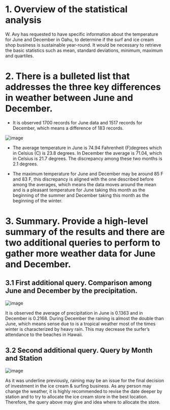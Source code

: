 # 1.	Overview of the statistical analysis

W. Avy has requested to have specific information about the temperature for June and December in Oahu, to determine if the surf and ice cream shop business is sustainable year-round. It would be necessary to retrieve the basic statistics such as mean, standard deviations, minimum, maximum and quartiles.

# 2.	There is a bulleted list that addresses the three key differences in weather between June and December.

-	It is observed 1700 records for June data and 1517 records for December, which means a difference of 183 records. 
 
 ![image](https://user-images.githubusercontent.com/95872614/156700842-1eaec9bd-5556-4b62-8ec2-3e7031e4491b.png)

-	The average temperature in June is 74.94 Fahrenheit (F)degrees which in Celsius (C) is 23.8 degrees. In December the average is 71.04, which in Celsius is 21.7 degrees. The discrepancy among these two months is 2.1 degrees. 

-	The maximum temperature for June and December may be around 85 F and 83 F, this discrepancy is aligned with the one described before among the averages, which means the data moves around the mean and is a pleasant temperature for June taking this month as the beginning of the summer and December taking this month as the beginning of the winter. 

# 3. Summary. Provide a high-level summary of the results and there are two additional queries to perform to gather more weather data for June and December.

## 3.1 First additional query. Comparison among June and December by the precipitation.

 ![image](https://user-images.githubusercontent.com/95872614/156700899-f203e842-f1cb-4014-ab63-28245347886a.png)

It is observed the average of precipitation in June is 0.1363 and in December is 0.2168. During December the raining is almost the double than June, which means sense due to is a tropical weather most of the times winter is characterized by heavy rain. This may decrease the surfer’s attendance to the beaches in Hawaii. 

## 3.2 Second additional query. Query by Month and Station
 
![image](https://user-images.githubusercontent.com/95872614/156700932-961b2094-cc4b-4c21-a939-77900293a5e2.png)
 
As it was underline previously, raining may be an issue for the final decision of investment in the ice cream & surfing business. As any person may change the weather, it is highly recommended to revise the date deeper by station and to try to allocate the ice cream store in the best location. Therefore, the query above may give and idea where to allocate the store. 

